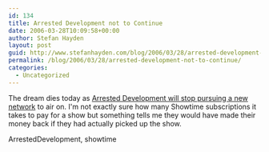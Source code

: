```yaml
---
id: 134
title: Arrested Development not to Continue
date: 2006-03-28T10:09:58+00:00
author: Stefan Hayden
layout: post
guid: http://www.stefanhayden.com/blog/2006/03/28/arrested-development-not-to-continue/
permalink: /blog/2006/03/28/arrested-development-not-to-continue/
categories:
  - Uncategorized
---
```

The dream dies today as <a title="http://forum.dvdtalk.com/showthread.php?t=460418" href="http://forum.dvdtalk.com/showthread.php?t=460418">Arrested Development will stop pursuing a new network</a> to air on. I'm not exactly sure how many Showtime subscriptions it takes to pay for a show but something tells me they would have made their money back if they had actually picked up the show.

<tags>ArrestedDevelopment, showtime</tags>